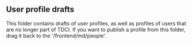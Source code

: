 ## User profile drafts

This folder contains drafts of user profiles, as well as profiles of users that are no longer part of TDCI. If you want to publish a profile from this folder, drag it back to the '/frontend/md/people'.
